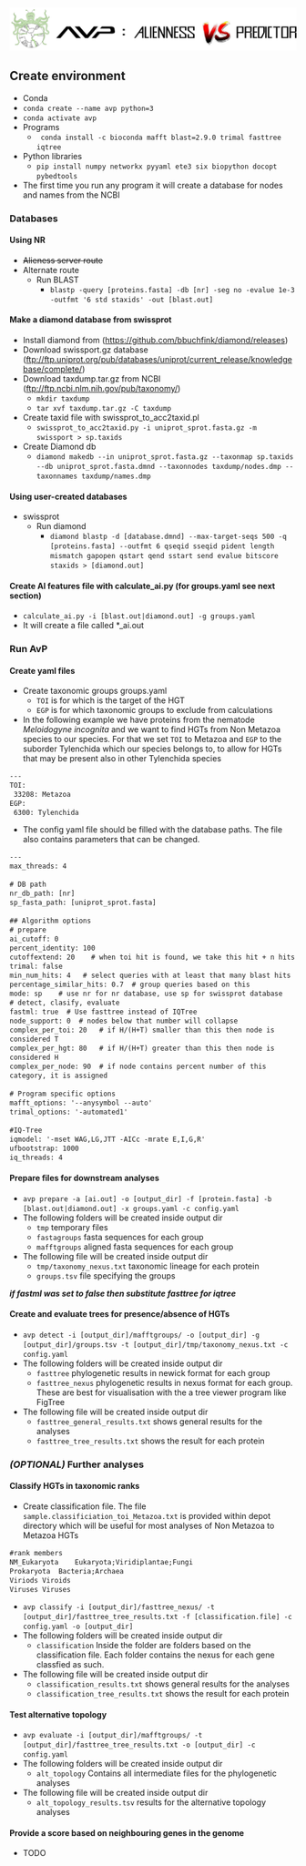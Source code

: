 ![Logo](assets/avp_logo.png)

## Create environment
- Conda
 - ```conda create --name avp python=3```
 - ```conda activate avp```
- Programs
  - ``` conda install -c bioconda mafft blast=2.9.0 trimal fasttree iqtree```
- Python libraries
  - ```pip install numpy networkx pyyaml ete3 six biopython docopt pybedtools```
- The first time you run any program it will create a database for nodes and names from the NCBI


### Databases

#### Using NR
- ~~Alieness server route~~
- Alternate route
  - Run BLAST
    - ```blastp -query [proteins.fasta] -db [nr] -seg no -evalue 1e-3 -outfmt '6 std staxids' -out [blast.out]```

#### Make a diamond database from swissprot
- Install diamond from (https://github.com/bbuchfink/diamond/releases)
- Download swissport.gz database (ftp://ftp.uniprot.org/pub/databases/uniprot/current_release/knowledgebase/complete/)
- Download taxdump.tar.gz from NCBI (ftp://ftp.ncbi.nlm.nih.gov/pub/taxonomy/)
  - ```mkdir taxdump```
  - ```tar xvf taxdump.tar.gz -C taxdump```
- Create taxid file with swissprot_to_acc2taxid.pl
  - ```swissprot_to_acc2taxid.py -i uniprot_sprot.fasta.gz -m swissport > sp.taxids```
- Create Diamond db
  - ```diamond makedb --in uniprot_sprot.fasta.gz --taxonmap sp.taxids --db uniprot_sprot.fasta.dmnd --taxonnodes taxdump/nodes.dmp --taxonnames taxdump/names.dmp```


#### Using user-created databases
- swissprot
  - Run diamond
    - ```diamond blastp -d [database.dmnd] --max-target-seqs 500 -q [proteins.fasta] --outfmt 6 qseqid sseqid pident length mismatch gapopen qstart qend sstart send evalue bitscore staxids > [diamond.out]```

#### Create AI features file with calculate_ai.py (for groups.yaml see next section)
- ```calculate_ai.py -i [blast.out|diamond.out] -g groups.yaml```
- It will create a file called \*\_ai.out

### Run AvP

#### Create yaml files
- Create taxonomic groups groups.yaml
  - ```TOI``` is for which is the target of the HGT
  - ```EGP``` is for which taxonomic groups to exclude from calculations
- In the following example we have proteins from the nematode _Meloidogyne incognita_ and we want to find HGTs from Non Metazoa species to our species. For that we set ```TOI``` to Metazoa and ```EGP``` to the suborder Tylenchida which our species belongs to, to allow for HGTs that may be present also in other Tylenchida species

```
---
TOI:
 33208: Metazoa
EGP:
 6300: Tylenchida
```
- The config yaml file should be filled with the database paths. The file also contains parameters that can be changed.

```
---
max_threads: 4

# DB path
nr_db_path: [nr]
sp_fasta_path: [uniprot_sprot.fasta]

## Algorithm options
# prepare
ai_cutoff: 0
percent_identity: 100
cutoffextend: 20    # when toi hit is found, we take this hit + n hits
trimal: false
min_num_hits: 4   # select queries with at least that many blast hits
percentage_similar_hits: 0.7  # group queries based on this
mode: sp    # use nr for nr database, use sp for swissprot database
# detect, clasify, evaluate
fastml: true  # Use fasttree instead of IQTree
node_support: 0  # nodes below that number will collapse
complex_per_toi: 20   # if H/(H+T) smaller than this then node is considered T
complex_per_hgt: 80   # if H/(H+T) greater than this then node is considered H
complex_per_node: 90  # if node contains percent number of this category, it is assigned

# Program specific options
mafft_options: '--anysymbol --auto'
trimal_options: '-automated1'

#IQ-Tree
iqmodel: '-mset WAG,LG,JTT -AICc -mrate E,I,G,R'
ufbootstrap: 1000
iq_threads: 4

```

#### Prepare files for downstream analyses
- ```avp prepare -a [ai.out] -o [output_dir] -f [protein.fasta] -b [blast.out|diamond.out] -x groups.yaml -c config.yaml```
- The following folders will be created inside output dir
  - ```tmp``` temporary files
  - ```fastagroups``` fasta sequences for each group
  - ```mafftgroups``` aligned fasta sequences for each group
- The following file will be created inside output dir
  - ```tmp/taxonomy_nexus.txt``` taxonomic lineage for each protein
  - ```groups.tsv``` file specifying the groups

_**if fastml was set to false then substitute fasttree for iqtree**_

#### Create and evaluate trees for presence/absence of HGTs
- ```avp detect -i [output_dir]/mafftgroups/ -o [output_dir] -g [output_dir]/groups.tsv -t [output_dir]/tmp/taxonomy_nexus.txt -c config.yaml```
- The following folders will be created inside output dir
  - ```fasttree``` phylogenetic results in newick format for each group
  - ```fasttree_nexus``` phylogenetic results in nexus format for each group. These are best for visualisation with the a tree viewer program like FigTree
- The following file will be created inside output dir
  - ```fasttree_general_results.txt``` shows general results for the analyses
  - ```fasttree_tree_results.txt``` shows the result for each protein

### *(OPTIONAL)* Further analyses

#### Classify HGTs in taxonomic ranks
- Create classification file. The file ```sample.classificiation_toi_Metazoa.txt``` is provided within depot directory which will be useful for most analyses of Non Metazoa to Metazoa HGTs

```
#rank members
NM_Eukaryota	Eukaryota;Viridiplantae;Fungi
Prokaryota	Bacteria;Archaea
Viriods	Viroids
Viruses	Viruses
```
- ```avp classify -i [output_dir]/fasttree_nexus/ -t [output_dir]/fasttree_tree_results.txt -f [classification.file] -c config.yaml -o [output_dir]```
- The following folders will be created inside output dir
  - ```classification``` Inside the folder are folders based on the classification file. Each folder contains the nexus for each gene classfied as such.
- The following file will be created inside output dir
  - ```classification_results.txt``` shows general results for the analyses
  - ```classification_tree_results.txt``` shows the result for each protein

#### Test alternative topology
- ```avp evaluate -i [output_dir]/mafftgroups/ -t [output_dir]/fasttree_tree_results.txt -o [output_dir] -c config.yaml```
- The following folders will be created inside output dir
  - ```alt_topology``` Contains all intermediate files for the phylogenetic analyses
- The following file will be created inside output dir
  - ```alt_topology_results.tsv``` results for the alternative topology analyses

#### Provide a score based on neighbouring genes in the genome
- TODO
